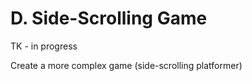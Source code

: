 # D. Side-Scrolling Game

TK - in progress

Create a more complex game \(side-scrolling platformer\)

